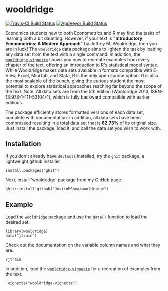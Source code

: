 # wooldridge 

[![Travis-CI Build Status](https://travis-ci.org/JustinMShea/wooldridge.svg?branch=master)](https://travis-ci.org/JustinMShea/wooldridge) [![AppVeyor Build Status](https://ci.appveyor.com/api/projects/status/github/JustinMShea/wooldRidge?branch=master&svg=true)](https://ci.appveyor.com/project/JustinMShea/wooldRidge)

Economics students new to both Econometrics and R may find the tasks of learning 
both a bit daunting. However, if your text is **"Introductory Econometrics: A Modern Approach"** by Jeffrey M. Wooldridge, then you are in luck! The `wooldridge` data package aims to lighten the task by loading any data set from the text with a single command. In addition, the [`wooldridge-vignette`](https://github.com/JustinMShea/wooldridge/tree/master/vignettes/wooldridge-vignette.pdf) shows you how to recreate examples from every chapter of the text, offering an introduction to R's statistical model syntax. While Wooldridge makes data sets available in formats compatible with E-View, Excel, MiniTab, and Stata, R is the only open source option. R is also the most scalable of the bunch, giving the curious student the most potential to explore statistical approaches reaching far beyond the scope of the text. Note: All data sets are from the 5th edition (Wooldridge 2013, ISBN-13:978-1-111-53104-1), which is fully backward compatible with earlier editions.


The package efficiently stores formatted versions of each data set, complete with documentation. In addition, all data sets have been compressed resulting in a total data set that is **62.73%** of its original size. Just install the package, load it, and call the data set you wish to work with.


## Installation

If you don't already have `devtools` installed, try the `ghit` package, a lightweight github installer.

```{r}
install.packages("ghit")
```

Next, install 'wooldridge' package from my GitHub page.

```{r}
ghit::install_github("JustinMShea/wooldridge")
```

## Example

Load the `wooldridge` package and use the `data()` function to load the desired set.
```{r}
library(wooldridge)
data("jtrain")
```

Check out the documentation on the variable column names and what they are.
```{r}
?jtrain
```

In addition, load the [`wooldridge-vignette`](https://github.com/JustinMShea/wooldridge/tree/master/vignettes/wooldridge-vignette.pdf) for a recreation of examples from the text.

```{r}
 vignette("wooldridge-vignette")
 ```

